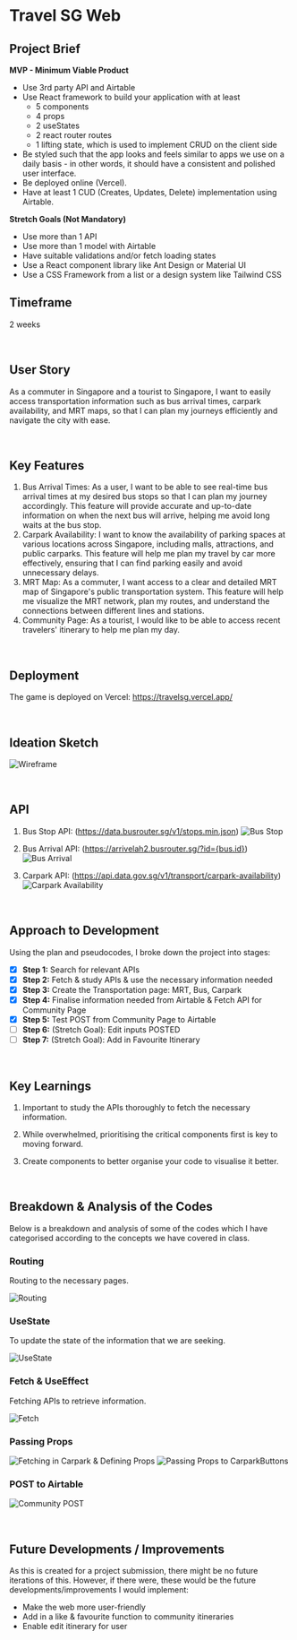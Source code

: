 # Travel SG Web

## Project Brief
**MVP - Minimum Viable Product** 
- Use 3rd party API and Airtable
- Use React framework to build your application with at least
    - 5 components
    - 4 props
    - 2 useStates
    - 2 react router routes
    - 1 lifting state, which is used to implement CRUD on the client side
- Be styled such that the app looks and feels similar to apps we use on a daily basis - in other words, it should have a consistent and polished user interface.
- Be deployed online (Vercel).
- Have at least 1 CUD (Creates, Updates, Delete) implementation using Airtable.

**Stretch Goals (Not Mandatory)**
- Use more than 1 API
- Use more than 1 model with Airtable
- Have suitable validations and/or fetch loading states
- Use a React component library like Ant Design or Material UI
- Use a CSS Framework from a list or a design system like Tailwind CSS

## Timeframe
2 weeks

<br>

## User Story
As a commuter in Singapore and a tourist to Singapore, I want to easily access transportation information such as bus arrival times, carpark availability, and MRT maps, so that I can plan my journeys efficiently and navigate the city with ease.

<br>

## Key Features
1. Bus Arrival Times: As a user, I want to be able to see real-time bus arrival times at my desired bus stops so that I can plan my journey accordingly. This feature will provide accurate and up-to-date information on when the next bus will arrive, helping me avoid long waits at the bus stop.
2. Carpark Availability: I want to know the availability of parking spaces at various locations across Singapore, including malls, attractions, and public carparks. This feature will help me plan my travel by car more effectively, ensuring that I can find parking easily and avoid unnecessary delays.
3. MRT Map: As a commuter, I want access to a clear and detailed MRT map of Singapore's public transportation system. This feature will help me visualize the MRT network, plan my routes, and understand the connections between different lines and stations.
4. Community Page: As a tourist, I would like to be able to access recent travelers' itinerary to help me plan my day.

<br>

## Deployment
The game is deployed on Vercel: https://travelsg.vercel.app/

<br>

## Ideation Sketch

![Wireframe](https://github.com/ahzqr/travel-sg/blob/6452ca799d40e4b514c2b7cf7511f45f8cc157a2/public/Wireframe.png)

<br>

## API

1. Bus Stop API: (https://data.busrouter.sg/v1/stops.min.json)
![Bus Stop](https://github.com/ahzqr/travel-sg/blob/a8d68ae84c383749b452ad7185c1386ae20e9400/public/Bus%20Stop%20API.png)

2. Bus Arrival API: (https://arrivelah2.busrouter.sg/?id={bus.id})
![Bus Arrival](https://github.com/ahzqr/travel-sg/blob/a8d68ae84c383749b452ad7185c1386ae20e9400/public/Bus%20Arrival%20API.png)

3. Carpark API: (https://api.data.gov.sg/v1/transport/carpark-availability)
![Carpark Availability](https://github.com/ahzqr/travel-sg/blob/a8d68ae84c383749b452ad7185c1386ae20e9400/public/Carpark%20Availability%20API.png)

<br>

## Approach to Development
Using the plan and pseudocodes, I broke down the project into stages:
- [x] **Step 1:** Search for relevant APIs
- [x] **Step 2:** Fetch & study APIs & use the necessary information needed
- [x] **Step 3:** Create the Transportation page: MRT, Bus, Carpark
- [x] **Step 4:** Finalise information needed from Airtable & Fetch API for Community Page
- [x] **Step 5:** Test POST from Community Page to Airtable
- [ ] **Step 6:** (Stretch Goal): Edit inputs POSTED
- [ ] **Step 7:** (Stretch Goal): Add in Favourite Itinerary

<br>

## Key Learnings
1. Important to study the APIs thoroughly to fetch the necessary information.

2. While overwhelmed, prioritising the critical components first is key to moving forward.

3. Create components to better organise your code to visualise it better.

<br>

## Breakdown & Analysis of the Codes
Below is a breakdown and analysis of some of the codes which I have categorised according to the concepts we have covered in class.

### Routing
Routing to the necessary pages.

![Routing](https://github.com/ahzqr/travel-sg/blob/6452ca799d40e4b514c2b7cf7511f45f8cc157a2/public/Routing.png)

### UseState
To update the state of the information that we are seeking.

![UseState](https://github.com/ahzqr/travel-sg/blob/6452ca799d40e4b514c2b7cf7511f45f8cc157a2/public/useState.png)

### Fetch & UseEffect
Fetching APIs to retrieve information.

![Fetch](https://github.com/ahzqr/travel-sg/blob/6452ca799d40e4b514c2b7cf7511f45f8cc157a2/public/Fetch%20API.png)

### Passing Props

![Fetching in Carpark & Defining Props](https://github.com/ahzqr/travel-sg/blob/6452ca799d40e4b514c2b7cf7511f45f8cc157a2/public/Define%20Prop.png)
![Passing Props to CarparkButtons](https://github.com/ahzqr/travel-sg/blob/6452ca799d40e4b514c2b7cf7511f45f8cc157a2/public/Pass%20Props.png)

### POST to Airtable

![Community POST](https://github.com/ahzqr/travel-sg/blob/6452ca799d40e4b514c2b7cf7511f45f8cc157a2/public/POST.png)

<br>

## Future Developments / Improvements
As this is created for a project submission, there might be no future iterations of this. However, if there were, these would be the future developments/improvements I would implement:

- Make the web more user-friendly
- Add in a like & favourite function to community itineraries
- Enable edit itinerary for user